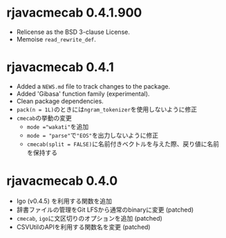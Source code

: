# rjavacmecab 0.4.1.900

* Relicense as the BSD 3-clause License.
* Memoise `read_rewrite_def`.

# rjavacmecab 0.4.1

* Added a `NEWS.md` file to track changes to the package.
* Added 'Gibasa' function family (experimental).
* Clean package dependencies.
* `pack(n = 1L)`のときには`ngram_tokenizer`を使用しないように修正
* `cmecab`の挙動の変更
  * `mode ="wakati"`を追加
  * `mode = "parse"`で`"EOS"`を出力しないように修正
  * `cmecab(split = FALSE)`に名前付きベクトルを与えた際、戻り値に名前を保持する

# rjavacmecab 0.4.0

* Igo (v0.4.5) を利用する関数を追加
* 辞書ファイルの管理をGit LFSから通常のbinaryに変更 (patched)
* `cmecab`, `igo`に文区切りのオプションを追加 (patched)
* CSVUtilのAPIを利用する関数名を変更 (patched)
